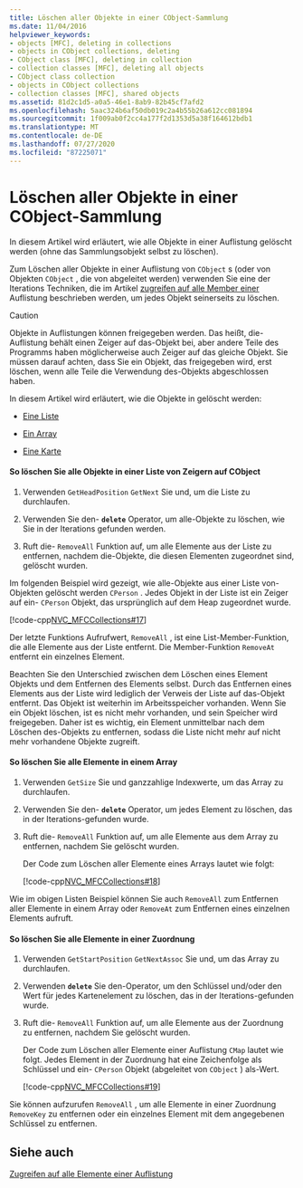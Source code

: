 ```yaml
---
title: Löschen aller Objekte in einer CObject-Sammlung
ms.date: 11/04/2016
helpviewer_keywords:
- objects [MFC], deleting in collections
- objects in CObject collections, deleting
- CObject class [MFC], deleting in collection
- collection classes [MFC], deleting all objects
- CObject class collection
- objects in CObject collections
- collection classes [MFC], shared objects
ms.assetid: 81d2c1d5-a0a5-46e1-8ab9-82b45cf7afd2
ms.openlocfilehash: 5aac324b6af50db019c2a4b55b26a612cc081894
ms.sourcegitcommit: 1f009ab0f2cc4a177f2d1353d5a38f164612bdb1
ms.translationtype: MT
ms.contentlocale: de-DE
ms.lasthandoff: 07/27/2020
ms.locfileid: "87225071"
---
```

# <a name="deleting-all-objects-in-a-cobject-collection"></a>Löschen aller Objekte in einer CObject-Sammlung

In diesem Artikel wird erläutert, wie alle Objekte in einer Auflistung gelöscht werden (ohne das Sammlungsobjekt selbst zu löschen).

Zum Löschen aller Objekte in einer Auflistung von `CObject` s (oder von Objekten `CObject` , die von abgeleitet werden) verwenden Sie eine der Iterations Techniken, die im Artikel [zugreifen auf alle Member einer](accessing-all-members-of-a-collection.md) Auflistung beschrieben werden, um jedes Objekt seinerseits zu löschen.

> [!CAUTION]
> Objekte in Auflistungen können freigegeben werden. Das heißt, die-Auflistung behält einen Zeiger auf das-Objekt bei, aber andere Teile des Programms haben möglicherweise auch Zeiger auf das gleiche Objekt. Sie müssen darauf achten, dass Sie ein Objekt, das freigegeben wird, erst löschen, wenn alle Teile die Verwendung des-Objekts abgeschlossen haben.

In diesem Artikel wird erläutert, wie die Objekte in gelöscht werden:

- [Eine Liste](#_core_to_delete_all_objects_in_a_list_of_pointers_to_cobject)

- [Ein Array](#_core_to_delete_all_elements_in_an_array)

- [Eine Karte](#_core_to_delete_all_elements_in_a_map)

#### <a name="to-delete-all-objects-in-a-list-of-pointers-to-cobject"></a><a name="_core_to_delete_all_objects_in_a_list_of_pointers_to_cobject"></a>So löschen Sie alle Objekte in einer Liste von Zeigern auf CObject

1. Verwenden `GetHeadPosition` `GetNext` Sie und, um die Liste zu durchlaufen.

1. Verwenden Sie den- **`delete`** Operator, um alle-Objekte zu löschen, wie Sie in der Iterations gefunden werden.

1. Ruft die- `RemoveAll` Funktion auf, um alle Elemente aus der Liste zu entfernen, nachdem die-Objekte, die diesen Elementen zugeordnet sind, gelöscht wurden.

Im folgenden Beispiel wird gezeigt, wie alle-Objekte aus einer Liste von-Objekten gelöscht werden `CPerson` . Jedes Objekt in der Liste ist ein Zeiger auf ein- `CPerson` Objekt, das ursprünglich auf dem Heap zugeordnet wurde.

[!code-cpp[NVC_MFCCollections#17](codesnippet/cpp/deleting-all-objects-in-a-cobject-collection_1.cpp)]

Der letzte Funktions Aufrufwert, `RemoveAll` , ist eine List-Member-Funktion, die alle Elemente aus der Liste entfernt. Die Member-Funktion `RemoveAt` entfernt ein einzelnes Element.

Beachten Sie den Unterschied zwischen dem Löschen eines Element Objekts und dem Entfernen des Elements selbst. Durch das Entfernen eines Elements aus der Liste wird lediglich der Verweis der Liste auf das-Objekt entfernt. Das Objekt ist weiterhin im Arbeitsspeicher vorhanden. Wenn Sie ein Objekt löschen, ist es nicht mehr vorhanden, und sein Speicher wird freigegeben. Daher ist es wichtig, ein Element unmittelbar nach dem Löschen des-Objekts zu entfernen, sodass die Liste nicht mehr auf nicht mehr vorhandene Objekte zugreift.

#### <a name="to-delete-all-elements-in-an-array"></a><a name="_core_to_delete_all_elements_in_an_array"></a>So löschen Sie alle Elemente in einem Array

1. Verwenden `GetSize` Sie und ganzzahlige Indexwerte, um das Array zu durchlaufen.

1. Verwenden Sie den- **`delete`** Operator, um jedes Element zu löschen, das in der Iterations-gefunden wurde.

1. Ruft die- `RemoveAll` Funktion auf, um alle Elemente aus dem Array zu entfernen, nachdem Sie gelöscht wurden.

   Der Code zum Löschen aller Elemente eines Arrays lautet wie folgt:

   [!code-cpp[NVC_MFCCollections#18](codesnippet/cpp/deleting-all-objects-in-a-cobject-collection_2.cpp)]

Wie im obigen Listen Beispiel können Sie auch `RemoveAll` zum Entfernen aller Elemente in einem Array oder `RemoveAt` zum Entfernen eines einzelnen Elements aufruft.

#### <a name="to-delete-all-elements-in-a-map"></a><a name="_core_to_delete_all_elements_in_a_map"></a>So löschen Sie alle Elemente in einer Zuordnung

1. Verwenden `GetStartPosition` `GetNextAssoc` Sie und, um das Array zu durchlaufen.

1. Verwenden **`delete`** Sie den-Operator, um den Schlüssel und/oder den Wert für jedes Kartenelement zu löschen, das in der Iterations-gefunden wurde.

1. Ruft die- `RemoveAll` Funktion auf, um alle Elemente aus der Zuordnung zu entfernen, nachdem Sie gelöscht wurden.

   Der Code zum Löschen aller Elemente einer Auflistung `CMap` lautet wie folgt. Jedes Element in der Zuordnung hat eine Zeichenfolge als Schlüssel und ein- `CPerson` Objekt (abgeleitet von `CObject` ) als-Wert.

   [!code-cpp[NVC_MFCCollections#19](codesnippet/cpp/deleting-all-objects-in-a-cobject-collection_3.cpp)]

Sie können aufzurufen `RemoveAll` , um alle Elemente in einer Zuordnung `RemoveKey` zu entfernen oder ein einzelnes Element mit dem angegebenen Schlüssel zu entfernen.

## <a name="see-also"></a>Siehe auch

[Zugreifen auf alle Elemente einer Auflistung](accessing-all-members-of-a-collection.md)
